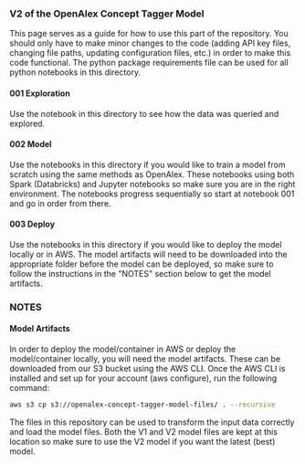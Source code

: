### V2 of the OpenAlex Concept Tagger Model

This page serves as a guide for how to use this part of the repository. You should only have to make minor changes to the code (adding API key files, changing file paths, updating configuration files, etc.) in order to make this code functional. The python package requirements file can be used for all python notebooks in this directory.

#### 001 Exploration

Use the notebook in this directory to see how the data was queried and explored.

#### 002 Model

Use the notebooks in this directory if you would like to train a model from scratch using the same methods as OpenAlex. These notebooks using both Spark (Databricks) and Jupyter notebooks so make sure you are in the right environment. The notebooks progress sequentially so start at notebook 001 and go in order from there.

#### 003 Deploy

Use the notebooks in this directory if you would like to deploy the model locally or in AWS. The model artifacts will need to be downloaded into the appropriate folder before the model can be deployed, so make sure to follow the instructions in the "NOTES" section below to get the model artifacts.


### NOTES
#### Model Artifacts

In order to deploy the model/container in AWS or deploy the model/container locally, you will need the model artifacts. These can be downloaded from our S3 bucket using the AWS CLI. Once the AWS CLI is installed and set up for your account (aws configure), run the following command:

```bash
aws s3 cp s3://openalex-concept-tagger-model-files/ . --recursive
```

The files in this repository can be used to transform the input data correctly and load the model files. Both the V1 and V2 model files are kept at this location so make sure to use the V2 model if you want the latest (best) model.
